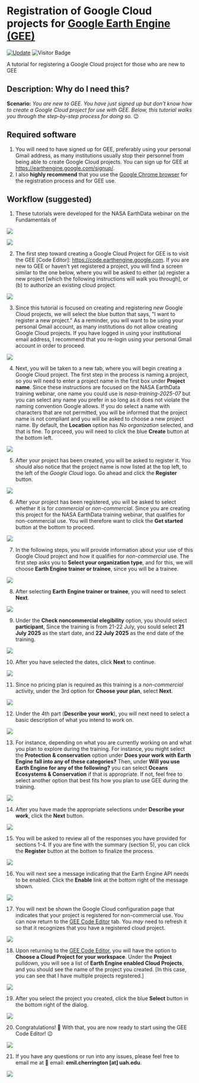 # Registration of Google Cloud projects for [Google Earth Engine (GEE)](https://code.earthengine.google.com/)

[![Update](https://img.shields.io/github/last-commit/bzgeo/pace_oci_toolkit?label=repo%20last%20updated&style=flat-square)](https://github.com/BzGEO/GEE_resources)
![Visitor Badge](https://visitor-badge.laobi.icu/badge?page_id=bzgeo.GEE_resources)

A tutorial for registering a Google Cloud project for those who are new to GEE

## Description: Why do I need this?
**Scenario:** *You are new to GEE. You have just signed up but don't know how to create a Google Cloud project for use with GEE. Below, this tutorial walks you through the step-by-step process for doing so.* 😉

## Required software

1. You will need to have signed up for GEE, preferably using your personal Gmail address, as many institutions usually stop their personnel from being able to create Google Cloud projects. You can sign up for GEE at https://earthengine.google.com/signup/.
2. I also **highly recommend** that you use the [Google Chrome browser](https://www.google.com/chrome/) for the registration process and for GEE use.

## Workflow (suggested)

1. These tutorials were developed for the NASA EarthData webinar on the Fundamentals of 

![](https://github.com/BzGEO/GEE_resources/blob/main/tutorials/_graphics/Slide1.PNG)

![](https://github.com/BzGEO/GEE_resources/blob/main/tutorials/_graphics/Slide2.PNG)

2. The first step toward creating a Google Cloud Project for GEE is to visit the GEE [Code Editor]: https://code.earthengine.google.com. If you are new to GEE or haven't yet registered a project, you will find a screen similar to the one below, where you will be asked to either (a) register a new project [which the following instructions will walk you through], or (b) to authorize an existing cloud project.

![](https://github.com/BzGEO/GEE_resources/blob/main/tutorials/_graphics/Slide3.PNG)

3. Since this tutorial is focused on creating and registering *new* Google Cloud projects, we will select the blue button that says, "I want to register a new project." As a reminder, you will want to be using your personal Gmail account, as many institutions do not allow creating Google Cloud projects. If you have logged in using your institutional email address, I recommend that you re-login using your personal Gmail account in order to proceed.

![](https://github.com/BzGEO/GEE_resources/blob/main/tutorials/_graphics/Slide4.PNG)

4. Next, you will be taken to a new tab, where you will begin creating a Google Cloud project. The first step in the process is naming a project, so you will need to enter a project name in the first box under **Project name**. Since these instructions are focused on the NASA EarthData training webinar, one name you could use is *nasa-training-2025-07* but you can select any name you prefer in so long as it does not violate the naming convention Google allows. If you do select a name with characters that are not permitted, you will be informed that the project name is not compliant and you will be asked to choose a new project name. By default, the **Location** option has *No organization* selected, and that is fine. To proceed, you will need to click the blue **Create** button at the bottom left.

![](https://github.com/BzGEO/GEE_resources/blob/main/tutorials/_graphics/Slide5.PNG)

5. After your project has been created, you will be asked to register it. You should also notice that the project name is now listed at the top left, to the left of the *Google Cloud* logo. Go ahead and click the **Register** button.

![](https://github.com/BzGEO/GEE_resources/blob/main/tutorials/_graphics/Slide6.PNG)

6. After your project has been registered, you will be asked to select whether it is for *commercial* or *non-commercial*. Since you are creating this project for the NASA EarthData training webinar, that qualifies for non-commercial use. You will therefore want to click the **Get started** button at the bottom to proceed.

![](https://github.com/BzGEO/GEE_resources/blob/main/tutorials/_graphics/Slide7.PNG)

7. In the following steps, you will provide information about your use of this Google Cloud project and how it qualifies for *non-commercial* use. The first step asks you to **Select your organization type**, and for this, we will choose **Earth Engine trainer or trainee**, since you will be a trainee.

![](https://github.com/BzGEO/GEE_resources/blob/main/tutorials/_graphics/Slide8.PNG)

8. After selecting **Earth Engine trainer or trainee**, you will need to select **Next**.

![](https://github.com/BzGEO/GEE_resources/blob/main/tutorials/_graphics/Slide9.PNG)

9. Under the **Check noncommercial elegibility** option, you should select **participant**, Since the training is from 21-22 July, you sould select **21 July 2025** as the start date, and **22 July 2025** as the end date of the training.

![](https://github.com/BzGEO/GEE_resources/blob/main/tutorials/_graphics/Slide10.PNG)

10. After you have selected the dates, click **Next** to continue.

![](https://github.com/BzGEO/GEE_resources/blob/main/tutorials/_graphics/Slide11.PNG)

11. Since no pricing plan is required as this training is a *non-commercial* activity, under the 3rd option for **Choose your plan**, select **Next**.

![](https://github.com/BzGEO/GEE_resources/blob/main/tutorials/_graphics/Slide12.PNG)

12. Under the 4th part (**Describe your work**), you will next need to select a basic description of what you intend to work on.

![](https://github.com/BzGEO/GEE_resources/blob/main/tutorials/_graphics/Slide13.PNG)

13. For instance, depending on what you are currently working on and what you plan to explore during the training. For instance, you might select the **Protection & conservation** option under **Does your work with Earth Engine fall into any of these categories?** Then, under **Will you use Earth Engine for any of the following?** you can select **Oceans Ecosystems & Conservation** if that is appropriate. If not, feel free to select another option that best fits how you plan to use GEE during the training.

![](https://github.com/BzGEO/GEE_resources/blob/main/tutorials/_graphics/Slide14.PNG)

14. After you have made the appropriate selections under **Describe your work**, click the **Next** button.

![](https://github.com/BzGEO/GEE_resources/blob/main/tutorials/_graphics/Slide15.PNG)

15. You will be asked to review all of the responses you have provided for sections 1-4. If you are fine with the summary (section 5), you can click the **Register** button at the bottom to finalize the process.

![](https://github.com/BzGEO/GEE_resources/blob/main/tutorials/_graphics/Slide16.PNG)

16. You will next see a message indicating that the Earth Engine API needs to be enabled. Click the **Enable** link at the bottom right of the message shown.

![](https://github.com/BzGEO/GEE_resources/blob/main/tutorials/_graphics/Slide17.PNG)

17. You will next be shown the Google Cloud configuration page that indicates that your project is registered for non-commercial use. You can now return to the [GEE Code Editor](https://code.earthengine.google.com) tab. You *may* need to refresh it so that it recognizes that you have a registered cloud project.

![](https://github.com/BzGEO/GEE_resources/blob/main/tutorials/_graphics/Slide18.PNG)

18. Upon returning to the [GEE Code Editor](https://code.earthengine.google.com/), you will have the option to **Choose a Cloud Project for your workspace**. Under the **Project** pulldown, you will see a list of **Earth Engine enabled Cloud Projects**, and you should see the name of the project you created. [In this case, you can see that I have multiple projects registered.]

![](https://github.com/BzGEO/GEE_resources/blob/main/tutorials/_graphics/Slide19.PNG)

19. After you select the project you created, click the blue **Select** button in the bottom right of the dialog.

![](https://github.com/BzGEO/GEE_resources/blob/main/tutorials/_graphics/Slide20.PNG)

20. Congratulations! 🎉 With that, you are now ready to start using the GEE Code Editor! 😉

![](https://github.com/BzGEO/GEE_resources/blob/main/tutorials/_graphics/Slide21.PNG)

21. If you have any questions or run into any issues, please feel free to email me at :envelope_with_arrow: email: **emil.cherrington [at] uah.edu**.

![](https://github.com/BzGEO/GEE_resources/blob/main/tutorials/_graphics/Slide22.PNG)
